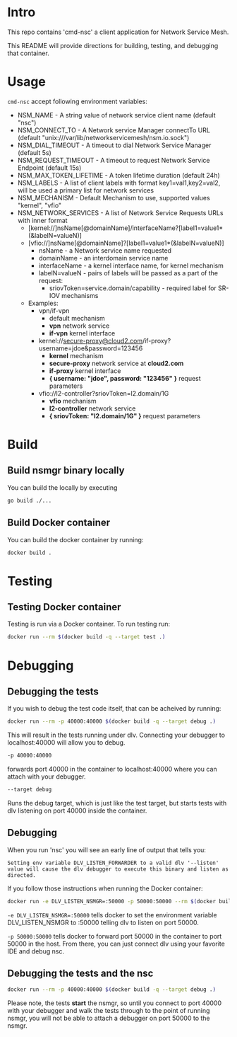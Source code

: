 # Intro

This repo contains 'cmd-nsc' a client application for Network Service Mesh.

This README will provide directions for building, testing, and debugging that container.

# Usage

`cmd-nsc` accept following environment variables:

* NSM_NAME - A string value of network service client name (default "nsc")
* NSM_CONNECT_TO - A Network service Manager connectTo URL (default "unix:///var/lib/networkservicemesh/nsm.io.sock")
* NSM_DIAL_TIMEOUT - A timeout to dial Network Service Manager (default 5s)
* NSM_REQUEST_TIMEOUT - A timeout to request Network Service Endpoint (default 15s)
* NSM_MAX_TOKEN_LIFETIME - A token lifetime duration (default 24h)
* NSM_LABELS - A list of client labels with format key1=val1,key2=val2, will be used a primary list for network services
* NSM_MECHANISM - Default Mechanism to use, supported values "kernel", "vfio"
* NSM_NETWORK_SERVICES - A list of Network Service Requests URLs with inner format 
    - \[kernel://]nsName\[@domainName]/interfaceName?\[label1=value1\*(&labelN=valueN)]
    - \[vfio://]nsName\[@domainName]?\[label1=value1\*(&labelN=valueN)]
        - nsName - a Network service name requested
        - domainName - an interdomain service name
        - interfaceName - a kernel interface name, for kernel mechanism
        - labelN=valueN - pairs of labels will be passed as a part of the request:
            - sriovToken=service.domain/capability - required label for SR-IOV mechanisms
    - Examples:
        - vpn/if-vpn
            - default mechanism
            - **vpn** network service
            - **if-vpn** kernel interface
        - kernel://secure-proxy@cloud2.com/if-proxy?username=jdoe&password=123456
            - **kernel** mechanism
            - **secure-proxy** network service at **cloud2.com**
            - **if-proxy** kernel interface
            - **{ username: "jdoe", password: "123456" }** request parameters
        - vfio://l2-controller?sriovToken=l2.domain/1G
            - **vfio** mechanism
            - **l2-controller** network service
            - **{ sriovToken: "l2.domain/1G" }** request parameters
        

# Build

## Build nsmgr binary locally

You can build the locally by executing

```bash
go build ./...
```

## Build Docker container

You can build the docker container by running:

```bash
docker build .
```

# Testing

## Testing Docker container

Testing is run via a Docker container.  To run testing run:

```bash
docker run --rm $(docker build -q --target test .)
```

# Debugging

## Debugging the tests
If you wish to debug the test code itself, that can be acheived by running:

```bash
docker run --rm -p 40000:40000 $(docker build -q --target debug .)
```

This will result in the tests running under dlv.  Connecting your debugger to localhost:40000 will allow you to debug.

```bash
-p 40000:40000
```
forwards port 40000 in the container to localhost:40000 where you can attach with your debugger.

```bash
--target debug
```

Runs the debug target, which is just like the test target, but starts tests with dlv listening on port 40000 inside the container.

## Debugging

When you run 'nsc' you will see an early line of output that tells you:

```Setting env variable DLV_LISTEN_FORWARDER to a valid dlv '--listen' value will cause the dlv debugger to execute this binary and listen as directed.```

If you follow those instructions when running the Docker container:
```bash
docker run -e DLV_LISTEN_NSMGR=:50000 -p 50000:50000 --rm $(docker build -q --target test .)
```

```-e DLV_LISTEN_NSMGR=:50000``` tells docker to set the environment variable DLV_LISTEN_NSMGR to :50000 telling
dlv to listen on port 50000.

```-p 50000:50000``` tells docker to forward port 50000 in the container to port 50000 in the host.  From there, you can
just connect dlv using your favorite IDE and debug nsc.

## Debugging the tests and the nsc

```bash
docker run --rm -p 40000:40000 $(docker build -q --target debug .)
```

Please note, the tests **start** the nsmgr, so until you connect to port 40000 with your debugger and walk the tests
through to the point of running nsmgr, you will not be able to attach a debugger on port 50000 to the nsmgr.

